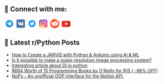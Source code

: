 ## 🔎 Connect with me:
[<img src="https://github.com/bullbesh/bullbesh/blob/main/images/Telegram.png" width="32" height="32" />](https://t.me/bullbesh)
[<img src="https://github.com/bullbesh/bullbesh/blob/main/images/VK.png" width="32" height="32" />](https://vk.com/bullbesh)
[<img src="https://github.com/bullbesh/bullbesh/blob/main/images/Twitter.png" width="32" height="32" />](https://twitter.com/bullbesh1)
[<img src="https://github.com/bullbesh/bullbesh/blob/main/images/Instagram.png" width="32" height="32" />](https://www.instagram.com/bullbesh)
[<img src="https://github.com/bullbesh/bullbesh/blob/main/images/Reddit.png" width="32" height="32" />](https://www.reddit.com/user/bullbesh)
[<img src="https://github.com/bullbesh/bullbesh/blob/main/images/YouTube.png" width="32" height="32" />](https://www.youtube.com/channel/UCtfjRs6uzgq5mfm8S06WTcg)

## 📕 Latest r/Python Posts
<!-- BLOG-POST-LIST:START -->
- [How to Create a JARVIS with Python &amp; Arduino using AI &amp; ML](https://www.reddit.com/r/Python/comments/zvloek/how_to_create_a_jarvis_with_python_arduino_using/)
- [Is it possible to make a super-resolution image processing system?](https://www.reddit.com/r/Python/comments/zvlkcs/is_it_possible_to_make_a_superresolution_image/)
- [Interesting article about DI in python](https://www.reddit.com/r/Python/comments/zvl87q/interesting_article_about_di_in_python/)
- [$664 Worth of 15 Programming Books by O&#39;Reilly for $15 &lpar; -98% OFF&rpar;](https://www.reddit.com/r/Python/comments/zvl4ak/664_worth_of_15_programming_books_by_oreilly_for/)
- [NoPy - An unofficial OOP interface for the Notion API.](https://www.reddit.com/r/Python/comments/zvk5cc/nopy_an_unofficial_oop_interface_for_the_notion/)
<!-- BLOG-POST-LIST:END -->
